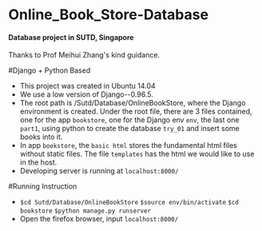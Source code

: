 # Online_Book_Store-Database
<h4>Database project in SUTD, Singapore</h4>
Thanks to Prof Meihui Zhang's kind guidance.

#Django + Python Based
* This project was created in Ubuntu 14.04
* We use a low version of Django--0.96.5. 
* The root path is /Sutd/Database/OnlineBookStore, where the Django environment is created. Under the root file, there are 3 files contained, one for the app `bookstore`, one for the Django env `env`, the last one `part1`, using python to create the database `try_01` and insert some books into it.
* In app `bookstore`, the `basic html` stores the fundamental html files without static files. The file `templates` has the html we would like to use in the host.
* Developing server is running at `localhost:8000/`

#Running Instruction
* ```$cd Sutd/Database/OnlineBookStore```
  ```$source env/bin/activate```
  ```$cd bookstore```
  ```$python manage.py runserver```
* Open the firefox browser, input `localhost:8000/`
